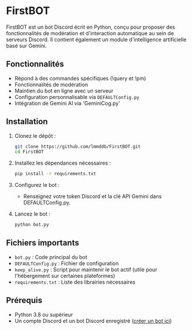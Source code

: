 # FirstBOT

FirstBOT est un bot Discord écrit en Python, conçu pour proposer des fonctionnalités de modération et d'interaction automatique au sein de serveurs Discord. Il contient également un module d'intelligence artificielle basé sur Gemini.

## Fonctionnalités

- Répond à des commandes spécifiques (!query et !pm)
- Fonctionnalités de modération
- Maintien du bot en ligne avec un serveur 
- Configuration personnalisable via `DEFAULTConfig.py`
- Intégration de Gemini AI via 'GeminiCog.py'

## Installation

1. Clonez le dépôt :
   ```bash
   git clone https://github.com/lmmddb/FirstBOT.git
   cd FirstBOT
   ```

2. Installez les dépendances nécessaires :
   ```bash
   pip install -r requirements.txt
   ```

3. Configurez le bot :
   - Renseignez votre token Discord et la clé API Gemini dans DEFAULTConfig.py.

4. Lancez le bot :
   ```bash
   python bot.py
   ```

## Fichiers importants

- `bot.py` : Code principal du bot
- `DEFAULTConfig.py` : Fichier de configuration
- `keep_alive.py` : Script pour maintenir le bot actif (utile pour l'hébergement sur certaines plateformes)
- `requirements.txt` : Liste des librairies nécessaires

## Prérequis

- Python 3.8 ou supérieur
- Un compte Discord et un bot Discord enregistré ([créer un bot ici](https://discord.com/developers/applications))

